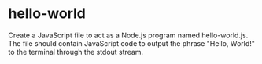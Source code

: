 # hello-world

Create a JavaScript file to act as a Node.js program named hello-world.js. The file should contain JavaScript code to output the phrase "Hello, World!" to the terminal through the stdout stream.
